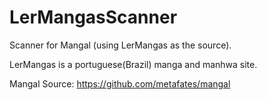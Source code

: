 # LerMangasScanner
Scanner for Mangal (using LerMangas as the source).

LerMangas is a portuguese(Brazil) manga and manhwa site.

Mangal Source: https://github.com/metafates/mangal
